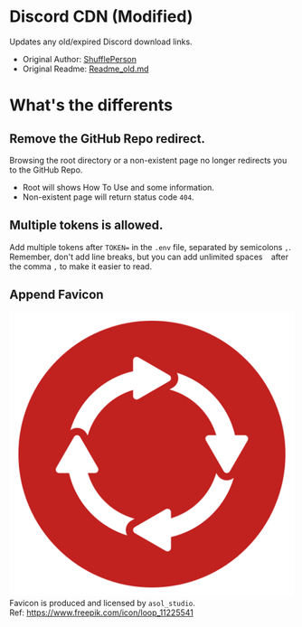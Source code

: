 # Discord CDN (Modified)
Updates any old/expired Discord download links.
- Original Author: [ShufflePerson](https://github.com/ShufflePerson/Discord_CDN)
- Original Readme: [Readme_old.md](./Readme_old.md)


# What's the differents

## Remove the GitHub Repo redirect.
Browsing the root directory or a non-existent page no longer redirects you to the GitHub Repo.
- Root will shows How To Use and some information.
- Non-existent page will return status code `404`.

## Multiple tokens is allowed.
Add multiple tokens after `TOKEN=` in the `.env` file, separated by semicolons `,`.  
Remember, don't add line breaks, but you can add unlimited spaces ` ` after the comma `,` to make it easier to read.

## Append Favicon
![](./assets/favicon.png)  
Favicon is produced and licensed by `asol_studio`.  
Ref: https://www.freepik.com/icon/loop_11225541